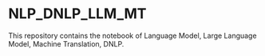 # NLP_DNLP_LLM_MT
This repository contains the notebook of Language Model, Large Language Model, Machine Translation, DNLP.
